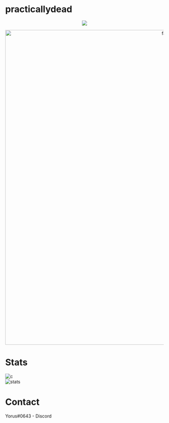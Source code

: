 # practicallydead

<p align="center">
  <a href="https://github.com/practicallydead">
    <img src="https://discord.c99.nl/widget/theme-1/859565244602515457.png"/>
     </a>
</p>


</p>
<p align="center">  
  <img src="https://cdn.discordapp.com/attachments/631162287968747550/762808835546808360/line.gif" alt="fax" width="1000" height="">
</p>

# Stats
![c](https://github-readme-stats.vercel.app/api/top-langs/?username=practicallydead&layout=compact&theme=dark) 
</br>
![stats](https://github-readme-stats.vercel.app/api?username=practicallydead&show_icons=true&theme=dark)

# Contact
Yorus#0643 - Discord </br>
